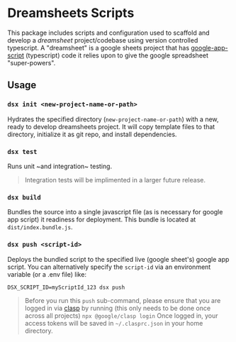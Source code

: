 # Dreamsheets Scripts

This package includes scripts and configuration used to scaffold and develop a _dreamsheet_ project/codebase using version controlled typescript. A "dreamsheet" is a google sheets project that has [google-app-script](https://developers.google.com/apps-script/guides/sheets) (typescript) code it relies upon to give the google spreadsheet "super-powers".

## Usage

### `dsx init <new-project-name-or-path>`
Hydrates the specified directory (`new-project-name-or-path`) with a new, ready to develop dreamsheets project. It will copy template files to that directory, initialize it as git repo, and install dependencies. 


### `dsx test`
Runs unit ~and integration~ testing. 
> Integration tests will be implimented in a larger future release.


### `dsx build`
Bundles the source into a single javascript file (as is necessary for google app script) it readiness for deployment. This bundle is located at `dist/index.bundle.js`.

### `dsx push <script-id>`
Deploys the bundled script to the specified live (google sheet's) google app script. 
You can alternatively specify the `script-id` via an environment variable (or a .env file) like:

```
DSX_SCRIPT_ID=myScriptId_123 dsx push
```

> Before you run this `push` sub-command, please ensure that you are logged in via [clasp](https://github.com/google/clasp) by running (this only needs to be done once across all projects)
> ```npx @google/clasp login```
> Once logged in, your access tokens will be saved in `~/.clasprc.json` in your home directory.
